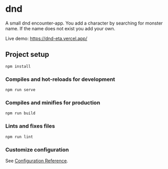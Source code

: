 # dnd
A small dnd encounter-app.
You add a character by searching for monster name. If the name does not exist you add your own.

Live demo:
https://dnd-eta.vercel.app/

## Project setup
```
npm install
```

### Compiles and hot-reloads for development
```
npm run serve
```

### Compiles and minifies for production
```
npm run build
```

### Lints and fixes files
```
npm run lint
```

### Customize configuration
See [Configuration Reference](https://cli.vuejs.org/config/).
